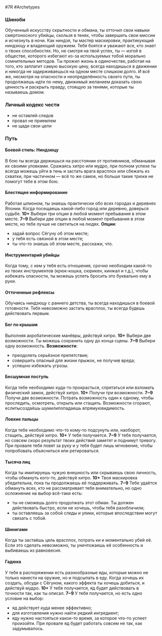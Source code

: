 #7R #Archetypes 

### Шиноби
Обученный искусству скрытности и обмана, ты отточил свои навыки смертоносного убийцы, скользя в тенях, чтобы завершить свои миссии и исчезнуть в ночи. Как ниндзя, ты мастер маскировки, практикующий ниндзюцу и владеющий оружием. Тебя боятся и уважают все, кто знает о твоих способностях. Но, не смотря на твой успех, ты — изгой в обществе, которого избегают из-за используемых тобой морально сомнительных методов. Ты прожил жизнь в одиночестве, работая на того, кто заплатит самую высокую цену, всегда находишься в движении и никогда не задерживаешься на одном месте слишком долго. И всё же, несмотря на опасности и неопределённость своего пути, ты продолжаешь идти по нему, движимый желанием доказать свою ценность и раскрыть правду, стоящую за тенями, которые ты называешь домом.

### Личный кодекс чести
* не оставляй следов
* провал не приемлем
* не щади свои цели

### Путь
#### Боевой стиль: Ниндзюцу
В бою ты всегда держишься на расстоянии от противников, обманывая их своими уловками. Сражаясь хитро или мудро, при полном успехе ты всегда можешь уйти в тень и застать врага врасплох или сбежать из схватки, при частичном — всё то же самое, но больше такие трюки не помогут тебе в этом бою. 

#### Блестящее информирование 
Работая шпионом, ты знаешь практически обо всех городах и деревнях Японии. Когда посещаешь какой-либо город или деревню, доверься судьбе. 
**10+** Выбери три опции в любой момент пребывания в этом месте. 
**7‒9** Выбери две опции в любой момент пребывания в этом месте, но тебе лучше не светиться на людях. 
**Опции**:
- задай вопрос Сёгуну об этом месте;
- у тебя есть связной в этом месте;
- ты что-то знаешь об этом месте, расскажи, что. 

#### Инструментарий убийцы 
Когда тому, с кем у тебя есть отношения, срочно необходим какой-то из твоих инструментов (крюк-кошка, сюрикен, кинжал и т.д.), чтобы избежать опасности, ты можешь успеть бросить это буквально ему в руки. 

#### Отточенные рефлексы 
Обучаясь ниндзюцу с раннего детства, ты всегда находишься в боевой готовности. Тебя невозможно застать врасплох, ты всегда будешь действовать первым.

#### Бег по крышам 
Выполняя акробатические манёвры, действуй хитро. 
**10+** Выбери две возможности. Ты можешь сохранить одну до конца сцены. 
**7‒9** Выбери одну возможность. 
**Возможности**:
- преодолеть серьёзное препятствие;
- совершить опасный для жизни прыжок, не получив вреда;
- успешно избежать угрозы. 

#### Бесшумная поступь 
Когда тебе необходимо куда-то прокрасться, спрятаться или взломать физический замок, действуй хитро. 
**10+** Получи три возможности. 
**7‒9** Получи две возможности. 
Потрать возможность один к одному, чтобы проследить, осмотреть, открыть или стащить. Возможности сгорают, еслитысоздаёшь шумилипопадаешь впрямуювидимость. 

#### Ловкие пальцы 
Когда тебе необходимо что-то кому-то подсунуть или, наоборот, стащить, действуй хитро.
**10+** У тебя получается.
**7‒9** У тебя получается, но совсем скоро результат твоих действий заметят и поднимут тревогу.
При провале тебя ловят за руку и у тебя будет лишь мгновение, чтобы попробовать объясниться или ретироваться. 

#### Тысяча лиц 
Когда ты имитируешь чужую внешность или скрываешь свою личность, чтобы обмануть кого-то, действуй хитро. 
**10+** Твоя маскировка убедительна, пока ты продолжаешь её поддерживать. 
**7‒9** Тебе удаётся обмануть всех, кто не рассматривает тебя внимательно, но одно осложнение на выбор всё-таки есть:
- ты не сможешь долго продолжать этот обман. Ты должен действовать быстро, если не хочешь, чтобы тебя разоблачили;
- ты оставляешь за собой следы и улики, которые впоследствии могут связать с тобой. 

#### Шинигами 
Когда ты застаёшь цель врасплох, потрать ки и моментально убей её. Если это сделать невозможно, ты уничтожаешь её особенность и выбиваешь из равновесия. 

#### Гадюка 
У тебя в распоряжении есть разнообразные яды, которые можно не только нанести на оружие, но и подсыпать в еду. Когда хочешь их создать, обсуди с Сёгуном, какого эффекта ты хочешь добиться, и действуй мудро.
**10+** У тебя получается, яд будет действовать в точности так, как ты описал. 
**7‒9** У тебя получается, но есть одно условие на выбор:
- яд действует куда менее эффективно;
- для изготовления нужно найти редкий ингредиент;
- яду нужно настояться какое-то время, за которое что-то успеет произойти. 
При провале яд будет работать совсем не так, как задумывалось.